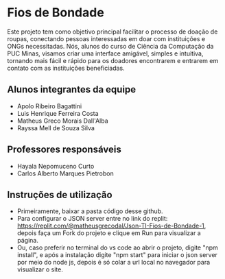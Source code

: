 # Fios de Bondade

Este projeto tem como objetivo principal facilitar o processo de doação de roupas, conectando pessoas interessadas em doar com instituições e ONGs necessitadas. Nós, alunos do curso de Ciência da Computação da PUC Minas, visamos criar uma interface amigável, simples e intuitiva, tornando mais fácil e rápido para os doadores encontrarem e entrarem em contato com as instituições beneficiadas.

## Alunos integrantes da equipe

* Apolo Ribeiro Bagattini
* Luis Henrique Ferreira Costa
* Matheus Greco Morais Dall'Alba
* Rayssa Mell de Souza Silva

## Professores responsáveis

* Hayala Nepomuceno Curto
* Carlos Alberto Marques Pietrobon

## Instruções de utilização

- Primeiramente, baixar a pasta código desse github.
- Para configurar o JSON server entre no link do replit: https://replit.com/@matheusgrecodal/Json-TI-Fios-de-Bondade-1, depois faça um Fork do projeto e clique em Run para visualizar a página.
- Ou, caso preferir no terminal do vs code ao abrir o projeto, digite "npm install", e após a instalação digite "npm start" para iniciar o json server por meio do node js, depois é só colar a url local no navegador para visualizar o site.
